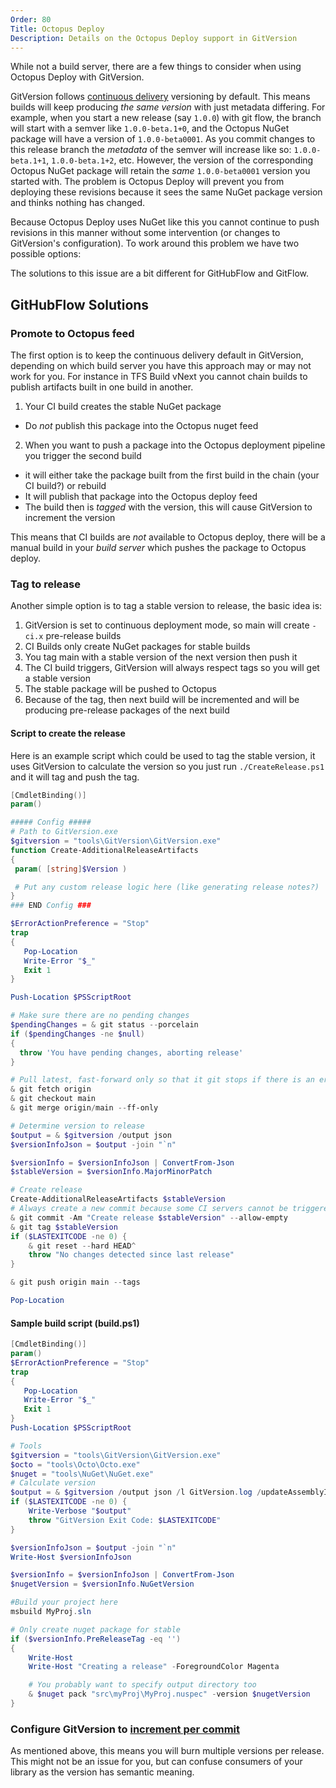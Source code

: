 ```yaml
---
Order: 80
Title: Octopus Deploy
Description: Details on the Octopus Deploy support in GitVersion
---
```


While not a build server, there are a few things to consider when using Octopus
Deploy with GitVersion.

 GitVersion follows [continuous delivery](../../reference/versioning-modes/continuous-delivery)
 versioning by default. This means builds will keep producing *the same version*
 with just metadata differing. For example, when you start a new release (say
 `1.0.0`) with git flow, the branch will start with a semver like
 `1.0.0-beta.1+0`, and the Octopus NuGet package will have a version of
 `1.0.0-beta0001`. As you commit changes to this release branch the *metadata*
 of the semver will increase like so: `1.0.0-beta.1+1`, `1.0.0-beta.1+2`, etc.
 However, the version of the corresponding Octopus NuGet package will retain the
 *same* `1.0.0-beta0001` version you started with. The problem is Octopus Deploy
 will prevent you from deploying these revisions because it sees the same NuGet
 package version and thinks nothing has changed.

Because Octopus Deploy uses NuGet like this you cannot continue to push
revisions in this manner without some intervention (or changes to GitVersion's
configuration). To work around this problem we have two possible options:

The solutions to this issue are a bit different for GitHubFlow and GitFlow.

## GitHubFlow Solutions

### Promote to Octopus feed

The first option is to keep the continuous delivery default in GitVersion,
depending on which build server you have this approach may or may not work for
you.  For instance in TFS Build vNext you cannot chain builds to publish
artifacts built in one build in another.

1. Your CI build creates the stable NuGet package
  - Do *not* publish this package into the Octopus nuget feed
2. When you want to push a package into the Octopus deployment pipeline you trigger the second build
  - it will either take the package built from the first build in the chain (your CI build?) or rebuild
  - It will publish that package into the Octopus deploy feed
  - The build then is *tagged* with the version, this will cause GitVersion to increment the version

This means that CI builds are *not* available to Octopus deploy, there will be a
manual build in your *build server* which pushes the package to Octopus deploy.

### Tag to release

Another simple option is to tag a stable version to release, the basic idea is:

1. GitVersion is set to continuous deployment mode, so main will create `-ci.x`
pre-release builds
1. CI Builds only create NuGet packages for stable builds
1. You tag main with a stable version of the next version then push it
1. The CI build triggers, GitVersion will always respect tags so you will get a
stable version
1. The stable package will be pushed to Octopus
1. Because of the tag, then next build will be incremented and will be producing
pre-release packages of the next build


#### Script to create the release

Here is an example script which could be used to tag the stable version, it uses
GitVersion to calculate the version so you just run `./CreateRelease.ps1` and it
will tag and push the tag.

``` powershell
[CmdletBinding()]
param()

##### Config #####
# Path to GitVersion.exe
$gitversion = "tools\GitVersion\GitVersion.exe"
function Create-AdditionalReleaseArtifacts
{
 param( [string]$Version )

 # Put any custom release logic here (like generating release notes?)
}
### END Config ###

$ErrorActionPreference = "Stop"
trap
{
   Pop-Location
   Write-Error "$_"
   Exit 1
}

Push-Location $PSScriptRoot

# Make sure there are no pending changes
$pendingChanges = & git status --porcelain
if ($pendingChanges -ne $null)
{
  throw 'You have pending changes, aborting release'
}

# Pull latest, fast-forward only so that it git stops if there is an error
& git fetch origin
& git checkout main
& git merge origin/main --ff-only

# Determine version to release
$output = & $gitversion /output json
$versionInfoJson = $output -join "`n"

$versionInfo = $versionInfoJson | ConvertFrom-Json
$stableVersion = $versionInfo.MajorMinorPatch

# Create release
Create-AdditionalReleaseArtifacts $stableVersion
# Always create a new commit because some CI servers cannot be triggered by just pushing a tag
& git commit -Am "Create release $stableVersion" --allow-empty
& git tag $stableVersion
if ($LASTEXITCODE -ne 0) {
    & git reset --hard HEAD^
    throw "No changes detected since last release"
}

& git push origin main --tags

Pop-Location
```

#### Sample build script (build.ps1)

``` powershell
[CmdletBinding()]
param()
$ErrorActionPreference = "Stop"
trap
{
   Pop-Location
   Write-Error "$_"
   Exit 1
}
Push-Location $PSScriptRoot

# Tools
$gitversion = "tools\GitVersion\GitVersion.exe"
$octo = "tools\Octo\Octo.exe"
$nuget = "tools\NuGet\NuGet.exe"
# Calculate version
$output = & $gitversion /output json /l GitVersion.log /updateAssemblyInfo /nofetch
if ($LASTEXITCODE -ne 0) {
    Write-Verbose "$output"
    throw "GitVersion Exit Code: $LASTEXITCODE"
}

$versionInfoJson = $output -join "`n"
Write-Host $versionInfoJson

$versionInfo = $versionInfoJson | ConvertFrom-Json
$nugetVersion = $versionInfo.NuGetVersion

#Build your project here
msbuild MyProj.sln

# Only create nuget package for stable
if ($versionInfo.PreReleaseTag -eq '')
{
    Write-Host
    Write-Host "Creating a release" -ForegroundColor Magenta

    # You probably want to specify output directory too
    & $nuget pack "src\myProj\MyProj.nuspec" -version $nugetVersion
}
```

### Configure GitVersion to [increment per commit](../../more-info/incrementing-per-commit)

As mentioned above, this means you will burn multiple versions per release. This
might not be an issue for you, but can confuse consumers of your library as the
version has semantic meaning.
